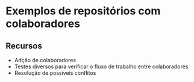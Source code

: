 # Exemplos de repositórios com colaboradores


## Recursos

- Adção de colaboradores
- Testes diversos para  verificar o fluxo de trabalho entre colaboradores
- Resolução de possiveis conflitos
